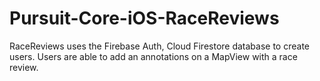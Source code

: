 # Pursuit-Core-iOS-RaceReviews
RaceReviews uses the Firebase Auth,  Cloud Firestore database to create users. Users are able to add an annotations on a MapView with a race review.
